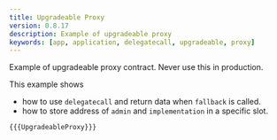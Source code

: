 ```yaml
---
title: Upgradeable Proxy
version: 0.8.17
description: Example of upgradeable proxy
keywords: [app, application, delegatecall, upgradeable, proxy]
---
```


Example of upgradeable proxy contract. Never use this in production.

This example shows

- how to use `delegatecall` and return data when `fallback` is called.
- how to store address of `admin` and `implementation` in a specific slot.

```solidity
{{{UpgradeableProxy}}}
```
